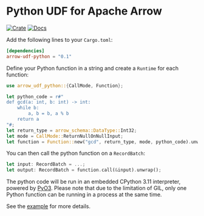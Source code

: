 # Python UDF for Apache Arrow

[![Crate](https://img.shields.io/crates/v/arrow-udf-python.svg)](https://crates.io/crates/arrow-udf-python)
[![Docs](https://docs.rs/arrow-udf-python/badge.svg)](https://docs.rs/arrow-udf-python)

Add the following lines to your `Cargo.toml`:

```toml
[dependencies]
arrow-udf-python = "0.1"
```

Define your Python function in a string and create a `Runtime` for each function:

```rust
use arrow_udf_python::{CallMode, Function};

let python_code = r#"
def gcd(a: int, b: int) -> int:
    while b:
        a, b = b, a % b
    return a
"#;
let return_type = arrow_schema::DataType::Int32;
let mode = CallMode::ReturnNullOnNullInput;
let function = Function::new("gcd", return_type, mode, python_code).unwrap();
```

You can then call the python function on a `RecordBatch`:

```rust
let input: RecordBatch = ...;
let output: RecordBatch = function.call(&input).unwrap();
```

The python code will be run in an embedded CPython 3.11 interpreter, powered by [PyO3](pyo3.rs).
Please note that due to the limitation of GIL, only one Python function can be running in a process at the same time.

See the [example](examples/python.rs) for more details.
